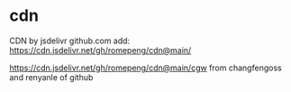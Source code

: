 # cdn
CDN by  jsdelivr
github.com add:
https://cdn.jsdelivr.net/gh/romepeng/cdn@main/

https://cdn.jsdelivr.net/gh/romepeng/cdn@main/cgw
from changfengoss and renyanle of github



